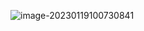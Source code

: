 ![image-20230119100730841](https://img-1301878935.cos.ap-nanjing.myqcloud.com//typora/image-20230119100730841.png)